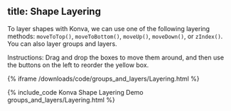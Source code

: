 title: Shape Layering
---

To layer shapes with Konva, we can use one of the following layering methods:
`moveToTop()`, `moveToBottom()`, `moveUp()`, `moveDown()`, or `zIndex()`.
You can also layer groups and layers.

Instructions: Drag and drop the boxes to move them around, and then use the
buttons on the left to reorder the yellow box.

{% iframe /downloads/code/groups_and_layers/Layering.html %}

{% include_code Konva Shape Layering Demo groups_and_layers/Layering.html %}